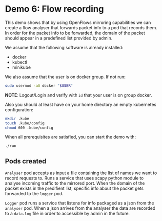 # Demo 6: Flow recording 

This demo shows that by using OpenFlows mirroring capabilities we can create a flow analyser that forwards packet info to a pod that records them. In order for the packet info to be forwarded, the domain of the packet should appear in a predefined list provided by admin.

We assume that the following software is already installed:

- docker
- kubectl
- minikube

We also assume that the user is on docker group. If not run:

```sh
sudo usermod -aG docker "$USER"
```

**NOTE**: Logout/Login and verify with `id` that your user is on group docker.

Also you should at least have on your home directory an empty kubernetes
configuration:

```sh
mkdir .kube
touch .kube/config
chmod 600 .kube/config
```

When all prerequisites are satisfied, you can start the demo with:

```sh
./run
```

## Pods created

`Analyser` pod accepts as input a file containing the list of names we want to record requests to. Runs a service that uses scapy python module to analyse incoming traffic to the mirrored port. When the domain of the packet exists in the predifient list, specific info about the packet gets forwarded to the `logger` pod. 

`Logger` pod runs a service that listens for info packaged as a json from the `analyser` pod. When a json arrives from the analyser the data are recorded to a `data.log` file in order to accessible by admin in the future.
